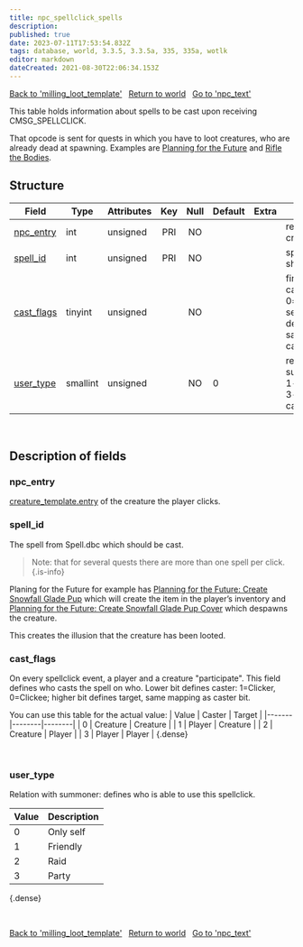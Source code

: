 ```yaml
---
title: npc_spellclick_spells
description: 
published: true
date: 2023-07-11T17:53:54.832Z
tags: database, world, 3.3.5, 3.3.5a, 335, 335a, wotlk
editor: markdown
dateCreated: 2021-08-30T22:06:34.153Z
---
```


<a href="https://trinitycore.info/en/database/335/world/milling_loot_template" class="mt-5 v-btn v-btn--depressed v-btn--flat v-btn--outlined theme--light v-size--default darkblue--text text--lighten-3"><span class="v-btn__content"><i aria-hidden="true" class="v-icon notranslate v-icon--left mdi mdi-arrow-left theme--light"></i><span>Back to 'milling_loot_template'</span></span></a>&nbsp;&nbsp;&nbsp;<a href="https://trinitycore.info/en/database/335/world/home" class="mt-5 v-btn v-btn--depressed v-btn--flat v-btn--outlined theme--light v-size--default darkblue--text text--lighten-3"><span class="v-btn__content"><i aria-hidden="true" class="v-icon notranslate v-icon--left mdi mdi-home-outline theme--light"></i><span>Return to world</span></span></a>&nbsp;&nbsp;&nbsp;<a href="https://trinitycore.info/en/database/335/world/npc_text" class="mt-5 v-btn v-btn--depressed v-btn--flat v-btn--outlined theme--light v-size--default darkblue--text text--lighten-3"><span class="v-btn__content"><span>Go to 'npc_text'</span><i aria-hidden="true" class="v-icon notranslate v-icon--right mdi mdi-arrow-right theme--light"></i></span></a>

This table holds information about spells to be cast upon receiving CMSG_SPELLCLICK.

That opcode is sent for quests in which you have to loot creatures, who are already dead at spawning. Examples are [Planning for the Future](http://aowow.trinitycore.info/?quest=11960) and [Rifle the Bodies](http://aowow.trinitycore.info/?quest=11999).

## Structure

| Field | Type | Attributes | Key | Null | Default | Extra | Comment |
| --- | --- | --- | :---: | :---: | --- | --- | --- |
| [npc_entry](#npc_entry) | int | unsigned | PRI | NO |  |  | reference to creature_template |
| [spell_id](#spell_id) | int | unsigned | PRI | NO |  |  | spell which should be casted  |
| [cast_flags](#cast_flags) | tinyint | unsigned |  | NO |  |  | first bit defines caster: 1=player, 0=creature; second bit defines target, same mapping as caster bit |
| [user_type](#user_type) | smallint | unsigned |  | NO | 0 |  | relation with summoner: 0-no 1-friendly 2-raid 3-party player can click |
&nbsp;
## Description of fields

### npc_entry
[creature_template.entry](../world/creature_template#entry) of the creature the player clicks.
&nbsp;

### spell_id
The spell from Spell.dbc which should be cast.

> Note: that for several quests there are more than one spell per click.
{.is-info}

Planing for the Future for example has [Planning for the Future: Create Snowfall Glade Pup](http://aowow.trinitycore.info/?spell=46773) which will create the item in the player’s inventory
and [Planning for the Future: Create Snowfall Glade Pup Cover](http://aowow.trinitycore.info/?spell=46167) which despawns the creature.

This creates the illusion that the creature has been looted.
&nbsp;

### cast_flags
On every spellclick event, a player and a creature "participate". This field defines who casts the spell on who.
Lower bit defines caster: 1=Clicker, 0=Clickee; higher bit defines target, same mapping as caster bit.

You can use this table for the actual value:
| Value | Caster | Target |
|-------|--------|--------|
| 0 | Creature | Creature | 
| 1 | Player | Creature | 
| 2 | Creature | Player | 
| 3 | Player | Player |
{.dense}

&nbsp;

### user_type
Relation with summoner: defines who is able to use this spellclick.

| Value | Description |
|-------|-------------|
| 0 | Only self | 
| 1 | Friendly | 
| 2 | Raid | 
| 3 | Party | 
{.dense}

&nbsp;

<a href="https://trinitycore.info/en/database/335/world/milling_loot_template" class="mt-5 v-btn v-btn--depressed v-btn--flat v-btn--outlined theme--light v-size--default darkblue--text text--lighten-3"><span class="v-btn__content"><i aria-hidden="true" class="v-icon notranslate v-icon--left mdi mdi-arrow-left theme--light"></i><span>Back to 'milling_loot_template'</span></span></a>&nbsp;&nbsp;&nbsp;<a href="https://trinitycore.info/en/database/335/world/home" class="mt-5 v-btn v-btn--depressed v-btn--flat v-btn--outlined theme--light v-size--default darkblue--text text--lighten-3"><span class="v-btn__content"><i aria-hidden="true" class="v-icon notranslate v-icon--left mdi mdi-home-outline theme--light"></i><span>Return to world</span></span></a>&nbsp;&nbsp;&nbsp;<a href="https://trinitycore.info/en/database/335/world/npc_text" class="mt-5 v-btn v-btn--depressed v-btn--flat v-btn--outlined theme--light v-size--default darkblue--text text--lighten-3"><span class="v-btn__content"><span>Go to 'npc_text'</span><i aria-hidden="true" class="v-icon notranslate v-icon--right mdi mdi-arrow-right theme--light"></i></span></a>
